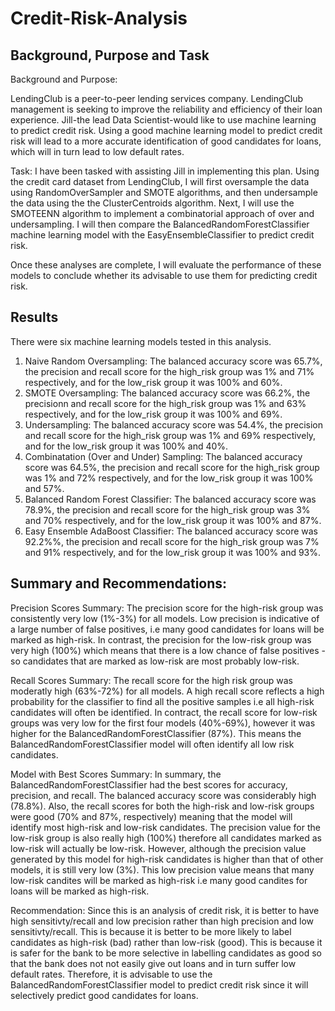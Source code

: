 # Credit-Risk-Analysis

## Background, Purpose and Task

Background and Purpose: 

LendingClub is a peer-to-peer lending services company. LendingClub management is seeking to improve the reliability and efficiency of their loan experience. Jill-the lead Data Scientist-would like to use machine learning to predict credit risk. Using a good machine learning model to predict credit risk will lead to a more accurate identification of good candidates for loans, which will in turn lead to low default rates. 

Task:
I have been tasked with assisting Jill in implementing this plan. Using the credit card dataset from LendingClub, I will first oversample the data using RandomOverSampler and SMOTE algorithms, and then undersample the data using the the ClusterCentroids algorithm. Next, I will use the SMOTEENN algorithm to implement a combinatorial approach of over and undersampling. I will then compare the BalancedRandomForestClassifier machine learning model with the EasyEnsembleClassifier to predict credit risk.

Once these analyses are complete, I will evaluate the performance of these models to conclude whether its advisable to use them for predicting credit risk. 

## Results
There were six machine learning models tested in this analysis.

1. Naive Random Oversampling: The balanced accuracy score was 65.7%, the precision and recall score for the high_risk group was 1% and 71% respectively, and for the low_risk group it was 100% and 60%.
2. SMOTE Oversampling: The balanced accuracy score was 66.2%, the precisionn and recall score for the high_risk group was 1% and 63% respectively, and for the low_risk group it was 100% and 69%.
3. Undersampling: The balanced accuracy score was 54.4%, the precision and recall score for the high_risk group was 1% and 69% respectively, and for the low_risk group it was 100% and 40%.
4. Combinatation (Over and Under) Sampling: The balanced accuracy score was 64.5%, the precision and recall score for the high_risk group was 1% and 72% respectively, and for the low_risk group it was 100% and 57%.
5. Balanced Random Forest Classifier: The balanced accuracy score was 78.9%, the precision and recall score for the high_risk group was 3% and 70% respectively, and for the low_risk group it was 100% and 87%.
6. Easy Ensemble AdaBoost Classifier:  The balanced accuracy score was 92.2%%, the precision and recall score for the high_risk group was 7% and 91% respectively, and for the low_risk group it was 100% and 93%.

## Summary and Recommendations:

Precision Scores Summary:
The precision score for the high-risk group was consistently very low (1%-3%) for all models. Low precision is indicative of a large number of false positives, i.e many good candidates for loans will be marked as high-risk. In contrast, the precision for the low-risk group was very high (100%) which means that there is a low chance of false positives - so candidates that are marked as low-risk are most probably low-risk. 

Recall Scores Summary:
The recall score for the high risk group was moderatly high (63%-72%) for all models. A high recall score reflects a high probability for the classifier to find all the positive samples i.e all high-risk candidates will often be identified. In contract, the recall score for low-risk groups was very low for the first four models (40%-69%), however it was higher for the BalancedRandomForestClassifier (87%). This means the BalancedRandomForestClassifier model will often identify all low risk candidates.

Model with Best Scores Summary:
In summary, the BalancedRandomForestClassifier had the best scores for accuracy, precision, and recall. The balanced accuracy score was considerably high (78.8%). Also, the recall scores for both the high-risk and low-risk groups were good (70% and 87%, respectively) meaning that the model will identify most high-risk and low-risk candidates. The precision value for the low-risk group is also really high (100%) therefore all candidates marked as low-risk will actually be low-risk. However, although the precision value generated by this model for high-risk candidates is higher than that of other models, it is still very low (3%). This low precision value means that many low-risk candites will be marked as high-risk i.e many good candites for loans will be marked as high-risk. 

Recommendation:
Since this is an analysis of credit risk, it is better to have high sensitivty/recall and low precision rather than high precision and low sensitivty/recall. This is because it is better to be more likely to label candidates as high-risk (bad) rather than low-risk (good). This is because it is safer for the bank to be more selective in labelling candidates as good so that the bank does not not easily give out loans and in turn suffer low default rates. Therefore, it is advisable to use the BalancedRandomForestClassifier model to predict credit risk since it will selectively predict good candidates for loans. 



